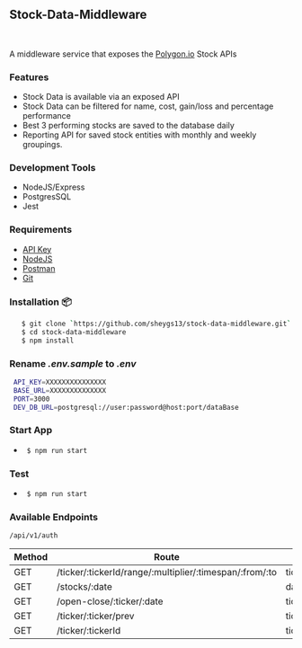   <p align="center">
    <h2>Stock-Data-Middleware</h2>
    <br>
    <p>A middleware service that exposes the <a href="http://polygon.io/">Polygon.io</a> Stock APIs</p>
  </p>

### Features

- Stock Data is available via an exposed API
- Stock Data can be filtered for name, cost, gain/loss and percentage performance
- Best 3 performing stocks are saved to the database daily
- Reporting API for saved stock entities with monthly and weekly groupings.

### Development Tools

- NodeJS/Express
- PostgresSQL
- Jest

### Requirements

- [API Key](http://api.polygon.io)
- [NodeJS](https://nodejs.org/en/download/)
- [Postman](https://www.postman.com/downloads/)
- [Git](https://git-scm.com/downloads)

### Installation 📦

```bash
   $ git clone `https://github.com/sheygs13/stock-data-middleware.git`
   $ cd stock-data-middleware
   $ npm install
```

### Rename _.env.sample_ to _.env_

```bash
 API_KEY=XXXXXXXXXXXXXXX
 BASE_URL=XXXXXXXXXXXXXX
 PORT=3000
 DEV_DB_URL=postgresql://user:password@host:port/dataBase
```

### Start App

- ```bash
   $ npm run start
  ```

### Test

- ```bash
   $ npm run start
  ```

### Available Endpoints

`/api/v1/auth`

| Method | Route                                                   | Parameters                                               | Auth |
| ------ | ------------------------------------------------------- | -------------------------------------------------------- | ---- |
| GET    | /ticker/:tickerId/range/:multiplier/:timespan/:from/:to | tickerId,multiplier,timespan,from,to,adjusted,sort,limit | YES  |
| GET    | /stocks/:date                                           | date, adjusted, page, limit                              | YES  |
| GET    | /open-close/:ticker/:date                               | ticker, date, adjusted                                   | YES  |
| GET    | /ticker/:ticker/prev                                    | ticker, adjusted                                         | YES  |
| GET    | /ticker/:tickerId                                       | tickerId                                                 | YES  |
